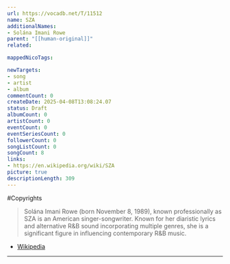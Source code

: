 ```yaml
---
url: https://vocadb.net/T/11512
name: SZA
additionalNames: 
- Solána Imani Rowe
parent: "[[human-original]]"
related:

mappedNicoTags:

newTargets:
- song
- artist
- album
commentCount: 0
createDate: 2025-04-08T13:08:24.07
status: Draft
albumCount: 0
artistCount: 0
eventCount: 0
eventSeriesCount: 0
followerCount: 0
songListCount: 0
songCount: 8
links: 
- https://en.wikipedia.org/wiki/SZA
picture: true
descriptionLength: 309
---
```


#Copyrights

>Solána Imani Rowe (born November 8, 1989), known professionally as SZA is an American singer-songwriter. Known for her diaristic lyrics and alternative R&B sound incorporating multiple genres, she is a significant figure in influencing contemporary R&B music.
- [Wikipedia](https://en.wikipedia.org/wiki/SZA)

---

